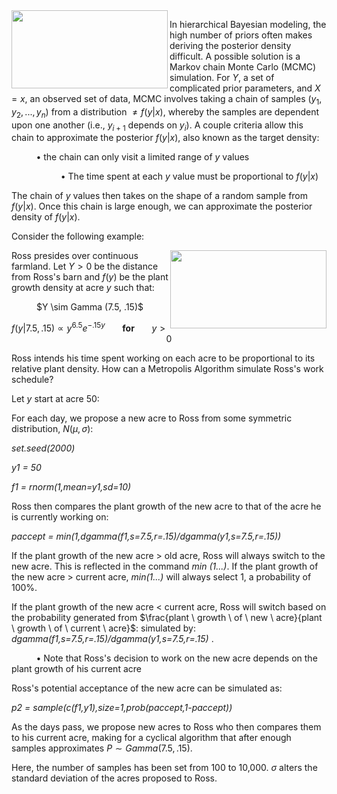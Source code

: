 <img src="http://images1.wikia.nocookie.net/__cb20120728230149/smallville/images/8/89/Metropolis2013.png" width="250" height="125" align="left">

In hierarchical Bayesian modeling, the high number of priors often makes deriving the posterior density difficult. A possible solution is a Markov chain Monte Carlo (MCMC) simulation. For $Y$, a set of complicated prior parameters, and $X=x$, an observed set of data, MCMC involves taking a chain of samples ($y_1,y_2,...,y_n$) from a distribution $\neq f(y|x)$, whereby the samples are dependent upon one another (i.e., $y_{i+1}$ depends on $y_i$). A couple criteria allow this chain to approximate the posterior $f(y|x)$, also known as the target density:

&nbsp;&nbsp;&nbsp;&nbsp;&nbsp;&nbsp;&nbsp;&nbsp;&nbsp;&nbsp;&bull; the chain can only visit a limited range of $y$ values

&nbsp;&nbsp;&nbsp;&nbsp;&nbsp;&nbsp;&nbsp;&nbsp;&nbsp;&nbsp;&nbsp;&nbsp;&nbsp;&nbsp;&nbsp;&nbsp;&nbsp;&nbsp;&nbsp;&nbsp;&bull; The time spent at each $y$ value must be proportional to $f(y|x)$

The chain of $y$ values then takes on the shape of a random sample from $f(y|x)$. Once this chain is large enough, we can approximate the posterior density of $f(y|x)$.

Consider the following example:

<img src="http://www.nrcs.usda.gov/Internet/FSE_MEDIA/stelprdb1049230.jpg" width="250" height="125" align="right">

Ross presides over continuous farmland. Let $Y>0$ be the distance from Ross's barn and $f(y)$ be the plant growth density at acre $y$ such that:

<center> $Y \sim Gamma (7.5, .15)$ 

$f(y|7.5,.15) \propto y^{6.5}e^{-.15y}$ &nbsp;&nbsp;&nbsp;&nbsp;&nbsp; <b>for</b> &nbsp;&nbsp;&nbsp;&nbsp;&nbsp; $y > 0$

</center>

Ross intends his time spent working on each acre to be proportional to its relative plant density. How can a Metropolis Algorithm simulate Ross's work schedule?

Let $y$ start at acre $50$:

For each day, we propose a new acre to Ross from some symmetric distribution, $N(\mu,\sigma)$:

<i>set.seed(2000)</i>

<i> y1 = 50 </i>

<i>f1 = rnorm(1,mean=y1,sd=10)</i>

Ross then compares the plant growth of the new acre to that of the acre he is currently working on:

<i>paccept = min(1,dgamma(f1,s=7.5,r=.15)/dgamma(y1,s=7.5,r=.15))</i>

If the plant growth of the new acre > old acre, Ross will always switch to the new acre. This is reflected in the command <i>min (1...)</i>. If the plant growth of the new acre > current acre, <i>min(1...)</i> will always select 1, a probability of 100%.

If the plant growth of the new acre < current acre, Ross will switch based on the probability generated from $\frac{plant \ growth \ of \ new \ acre}{plant \ growth \ of \ current \ acre}$: simulated by: <i> dgamma(f1,s=7.5,r=.15)/dgamma(y1,s=7.5,r=.15) </i>. 

&nbsp;&nbsp;&nbsp;&nbsp;&nbsp;&nbsp;&nbsp;&nbsp;&nbsp;&nbsp;&bull; Note that Ross's decision to work on the new acre depends on the plant growth of his current acre

Ross's potential acceptance of the new acre can be simulated as:

<i> p2 = sample(c(f1,y1),size=1,prob(paccept,1-paccept))</i>

As the days pass, we propose new acres to Ross who then compares them to his current acre, making for a cyclical algorithm that after enough samples approximates $P \sim Gamma (7.5, .15)$. 

Here, the number of samples has been set from 100 to 10,000. $\sigma$ alters the standard deviation of the acres proposed to Ross.
